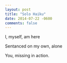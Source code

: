 ```yaml
---
layout: post
title: "Solo Haiku"
date: 2014-07-22 -0600
comments: false
---
```


I, myself, am here

Sentanced on my own, alone

You, missing in action.